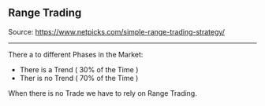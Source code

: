 ## Range Trading

Source: https://www.netpicks.com/simple-range-trading-strategy/

***

There a to different Phases in the Market:

- There is a Trend ( 30% of the Time )
- Ther is no Trend ( 70% of the Time )

When there is no Trade we have to rely on Range Trading.



